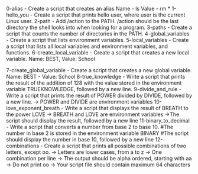 0-alias - Create a script that creates an alias Name - ls Value - rm *
1-hello_you - Create a script that prints hello user, where user is the current Linux user.
2-path - Add /action to the PATH. /action should be the last directory the shell looks into when looking for a program.
3-paths - Create a script that counts the number of directories in the PATH.
4-global_variables - Create a script that lists environment variables.
5-local_variables - Create a script that lists all local variables and environment variables, and functions.
6-create_local_variable - Create a script that creates a new local variable. Name: BEST, Value: School

7-create_global_variable - Create a script that creates a new global variable. Name: BEST - Value: School
8-true_knowledge - Write a script that prints the result of the addition of 128 with the value stored in the environment variable TRUEKNOWLEDGE, followed by a new line.
9-divide_and_rule - Write a script that prints the result of POWER divided by DIVIDE, followed by a new line. -> POWER and DIVIDE are environment variables
10-love_exponent_breath - Write a script that displays the result of BREATH to the power LOVE -> BREATH and LOVE are environment variables ->The script should display the result, followed by a new line
11-binary_to_decimal - Write a script that converts a number from base 2 to base 10. #The number in base 2 is stored in the environment variable BINARY #The script should display the number in base 10, followed by a new line
12-combinations - Create a script that prints all possible combinations of two letters, except oo. -> Letters are lower cases, from a to z -> One combination per line -> The output should be alpha ordered, starting with aa -> Do not print oo -> Your script file should contain maximum 64 characters
